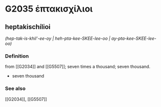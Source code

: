 # G2035 ἑπτακισχίλιοι

## heptakischílioi

_(hep-tak-is-khil'-ee-oy | heh-pta-kee-SKEE-lee-oo | ay-pta-kee-SKEE-lee-oo)_

### Definition

from [[G2034]] and [[G5507]]; seven times a thousand; seven thousand.

- seven thousand

### See also

[[G2034]], [[G5507]]

